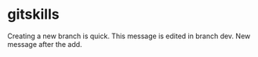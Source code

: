 # gitskills
Creating a new branch is quick.
This message is edited in branch dev.
New message after the add.
